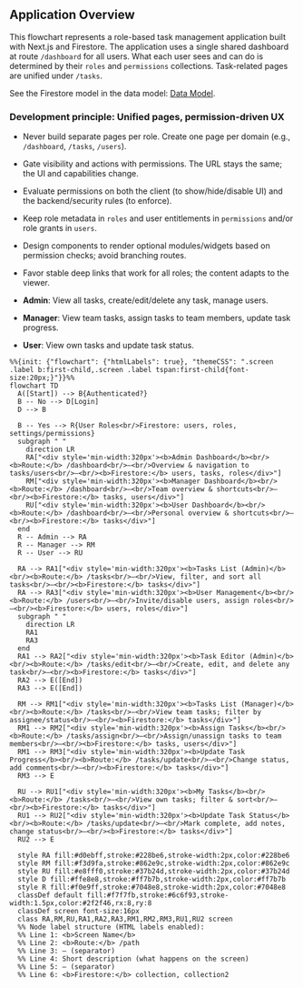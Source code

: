 ## Application Overview

This flowchart represents a role-based task management application built with Next.js and Firestore. The application uses a single shared dashboard at route `/dashboard` for all users. What each user sees and can do is determined by their `roles` and `permissions` collections. Task-related pages are unified under `/tasks`.

See the Firestore model in the data model: [Data Model](./data-model.md).

### Development principle: Unified pages, permission-driven UX

- Never build separate pages per role. Create one page per domain (e.g., `/dashboard`, `/tasks`, `/users`).
- Gate visibility and actions with permissions. The URL stays the same; the UI and capabilities change.
- Evaluate permissions on both the client (to show/hide/disable UI) and the backend/security rules (to enforce).
- Keep role metadata in `roles` and user entitlements in `permissions` and/or role grants in `users`.
- Design components to render optional modules/widgets based on permission checks; avoid branching routes.
- Favor stable deep links that work for all roles; the content adapts to the viewer.

- **Admin**: View all tasks, create/edit/delete any task, manage users.
- **Manager**: View team tasks, assign tasks to team members, update task progress.
- **User**: View own tasks and update task status.

```mermaid
%%{init: {"flowchart": {"htmlLabels": true}, "themeCSS": ".screen .label b:first-child,.screen .label tspan:first-child{font-size:20px;}"}}%%
flowchart TD
  A([Start]) --> B{Authenticated?}
  B -- No --> D[Login]
  D --> B

  B -- Yes --> R{User Roles<br/>Firestore: users, roles, settings/permissions}
  subgraph " "
    direction LR
    RA["<div style='min-width:320px'><b>Admin Dashboard</b><br/><b>Route:</b> /dashboard<br/>—<br/>Overview & navigation to tasks/users<br/>—<br/><b>Firestore:</b> users, tasks, roles</div>"]
    RM["<div style='min-width:320px'><b>Manager Dashboard</b><br/><b>Route:</b> /dashboard<br/>—<br/>Team overview & shortcuts<br/>—<br/><b>Firestore:</b> tasks, users</div>"]
    RU["<div style='min-width:320px'><b>User Dashboard</b><br/><b>Route:</b> /dashboard<br/>—<br/>Personal overview & shortcuts<br/>—<br/><b>Firestore:</b> tasks</div>"]
  end
  R -- Admin --> RA
  R -- Manager --> RM
  R -- User --> RU

  RA --> RA1["<div style='min-width:320px'><b>Tasks List (Admin)</b><br/><b>Route:</b> /tasks<br/>—<br/>View, filter, and sort all tasks<br/>—<br/><b>Firestore:</b> tasks</div>"]
  RA --> RA3["<div style='min-width:320px'><b>User Management</b><br/><b>Route:</b> /users<br/>—<br/>Invite/disable users, assign roles<br/>—<br/><b>Firestore:</b> users, roles</div>"]
  subgraph " "
    direction LR
    RA1
    RA3
  end
  RA1 --> RA2["<div style='min-width:320px'><b>Task Editor (Admin)</b><br/><b>Route:</b> /tasks/edit<br/>—<br/>Create, edit, and delete any task<br/>—<br/><b>Firestore:</b> tasks</div>"]
  RA2 --> E([End])
  RA3 --> E([End])

  RM --> RM1["<div style='min-width:320px'><b>Tasks List (Manager)</b><br/><b>Route:</b> /tasks<br/>—<br/>View team tasks; filter by assignee/status<br/>—<br/><b>Firestore:</b> tasks</div>"]
  RM1 --> RM2["<div style='min-width:320px'><b>Assign Tasks</b><br/><b>Route:</b> /tasks/assign<br/>—<br/>Assign/unassign tasks to team members<br/>—<br/><b>Firestore:</b> tasks, users</div>"]
  RM1 --> RM3["<div style='min-width:320px'><b>Update Task Progress</b><br/><b>Route:</b> /tasks/update<br/>—<br/>Change status, add comments<br/>—<br/><b>Firestore:</b> tasks</div>"]
  RM3 --> E

  RU --> RU1["<div style='min-width:320px'><b>My Tasks</b><br/><b>Route:</b> /tasks<br/>—<br/>View own tasks; filter & sort<br/>—<br/><b>Firestore:</b> tasks</div>"]
  RU1 --> RU2["<div style='min-width:320px'><b>Update Task Status</b><br/><b>Route:</b> /tasks/update<br/>—<br/>Mark complete, add notes, change status<br/>—<br/><b>Firestore:</b> tasks</div>"]
  RU2 --> E

  style RA fill:#d0ebff,stroke:#228be6,stroke-width:2px,color:#228be6
  style RM fill:#f3d9fa,stroke:#862e9c,stroke-width:2px,color:#862e9c
  style RU fill:#e8fff0,stroke:#37b24d,stroke-width:2px,color:#37b24d
  style D fill:#ffe8e8,stroke:#ff7b7b,stroke-width:2px,color:#ff7b7b
  style R fill:#f0e9ff,stroke:#7048e8,stroke-width:2px,color:#7048e8
  classDef default fill:#f7f7fb,stroke:#6c6f93,stroke-width:1.5px,color:#2f2f46,rx:8,ry:8
  classDef screen font-size:16px
  class RA,RM,RU,RA1,RA2,RA3,RM1,RM2,RM3,RU1,RU2 screen
  %% Node label structure (HTML labels enabled):
  %% Line 1: <b>Screen Name</b>
  %% Line 2: <b>Route:</b> /path
  %% Line 3: — (separator)
  %% Line 4: Short description (what happens on the screen)
  %% Line 5: — (separator)
  %% Line 6: <b>Firestore:</b> collection, collection2
```
